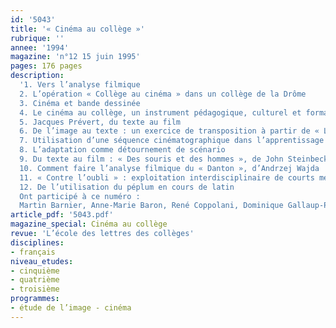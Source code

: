 ```yaml
---
id: '5043'
title: '« Cinéma au collège »'
rubrique: ''
annee: '1994'
magazine: 'n°12 15 juin 1995'
pages: 176 pages
description: 
  '1. Vers l’analyse filmique
  2. L’opération « Collège au cinéma » dans un collège de la Drôme
  3. Cinéma et bande dessinée
  4. Le cinéma au collège, un instrument pédagogique, culturel et formateur : « Les Visiteurs du soir », de Marcel Carné
  5. Jacques Prévert, du texte au film
  6. De l’image au texte : un exercice de transposition à partir de « L’Ours », de Jean-Jacques Annaud
  7. Utilisation d’une séquence cinématographique dans l’apprentissage d’un paramètre narratif : la focalisation
  8. L’adaptation comme détournement de scénario
  9. Du texte au film : « Des souris et des hommes », de John Steinbeck
  10. Comment faire l’analyse filmique du « Danton », d’Andrzej Wajda
  11. « Contre l’oubli » : exploitation interdisciplinaire de courts métrages d’Amnesty international
  12. De l’utilisation du péplum en cours de latin
  Ont participé à ce numéro :
  Martin Barnier, Anne-Marie Baron, René Coppolani, Dominique Gallaup-Pertusa, Jeanine Hugodot, Jean Perlein, Bruno Rémy, Béatrice Roussel, Daniel Salles, Michel Thiébaut et Francis Vanoye'
article_pdf: '5043.pdf'
magazine_special: Cinéma au collège
revue: 'L’école des lettres des collèges'
disciplines:
- français
niveau_etudes:
- cinquième
- quatrième
- troisième
programmes:
- étude de l’image - cinéma
---
```

